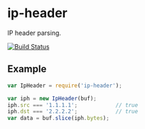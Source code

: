 # ip-header

IP header parsing.

[![Build Status](https://travis-ci.org/wanderview/node-ip-header.png)](https://travis-ci.org/wanderview/node-ip-header)

## Example

```javascript
var IpHeader = require('ip-header');

var iph = new IpHeader(buf);
iph.src === '1.1.1.1';            // true
iph.dst === '2.2.2.2';            // true
var data = buf.slice(iph.bytes);
```
